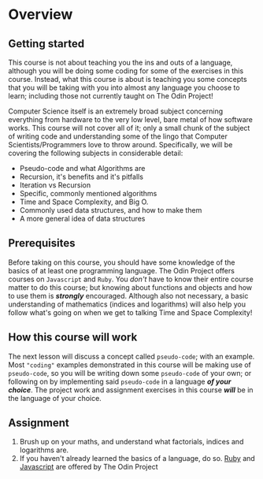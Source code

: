 # Overview

## Getting started

This course is not about teaching you the ins and outs of a language, although you will be doing some coding for some of the exercises in this course. Instead, what this course is about is teaching you some concepts that you will be taking with you into almost any language you choose to learn; including those not currently taught on The Odin Project!

Computer Science itself is an extremely broad subject concerning everything from hardware to the very low level, bare metal of how software works. This course will not cover all of it; only a small chunk of the subject of writing code and understanding some of the lingo that Computer Scientists/Programmers love to throw around. Specifically, we will be covering the following subjects in considerable detail:

* Pseudo-code and what Algorithms are
* Recursion, it's benefits and it's pitfalls
* Iteration vs Recursion
* Specific, commonly mentioned algorithms
* Time and Space Complexity, and Big O.
* Commonly used data structures, and how to make them
* A more general idea of data structures

## Prerequisites

Before taking on this course, you should have some knowledge of the basics of at least one programming language. The Odin Project offers courses on `Javascript` and `Ruby`. You _don't_ have to know their entire course matter to do this course; but knowing about functions and objects and how to use them is _**strongly**_ encouraged. Although also not necessary, a basic understanding of mathematics \(indices and logarithms\) will also help you follow what's going on when we get to talking Time and Space Complexity!

## How this course will work

The next lesson will discuss a concept called `pseudo-code`; with an example. Most `"coding"` examples demonstrated in this course will be making use of `pseudo-code`, so you will be writing down some `pseudo-code` of your own; or following on by implementing said `pseudo-code` in a language _**of your choice**_. The project work and assignment exercises in this course _**will**_ be in the language of your choice.

## Assignment

1. Brush up on your maths, and understand what factorials, indices and logarithms are.
2. If you haven't already learned the basics of a language, do so. [Ruby](https://www.theodinproject.com/courses/ruby-programming) and [Javascript](https://www.theodinproject.com/courses/javascript) are offered by The Odin Project

